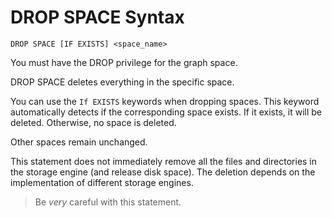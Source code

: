 # DROP SPACE Syntax

```ngql
DROP SPACE [IF EXISTS] <space_name>
```

You must have the DROP privilege for the graph space.

DROP SPACE deletes everything in the specific space.

You can use the `If EXISTS` keywords when dropping spaces. This keyword automatically detects if the corresponding space exists. If it exists, it will be deleted. Otherwise, no space is deleted.

Other spaces remain unchanged.

This statement does not immediately remove all the files and directories in the storage engine (and release disk space). The deletion depends on the implementation of different storage engines.

> Be *very* careful with this statement.
